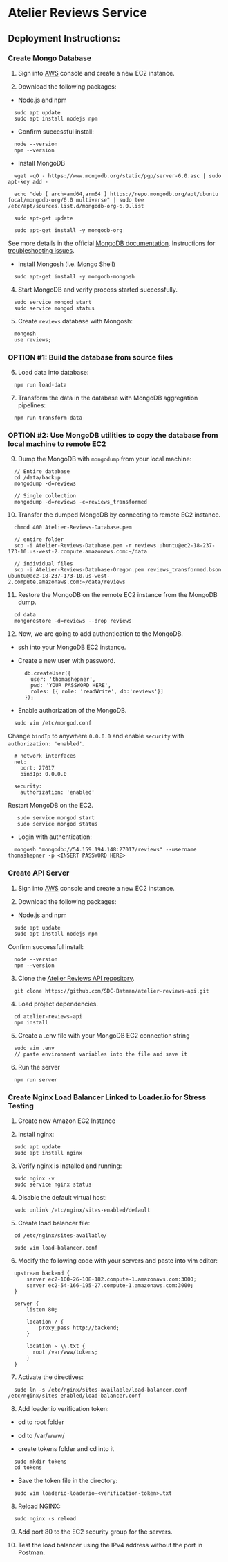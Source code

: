# Atelier Reviews Service

## Deployment Instructions:

### Create Mongo Database

1. Sign into [AWS](https://aws.amazon.com/) console and create a new EC2 instance.

2. Download the following packages:

- Node.js and npm
```
  sudo apt update
  sudo apt install nodejs npm
```

- Confirm successful install:
```
  node --version
  npm --version
```

- Install MongoDB
```
  wget -qO - https://www.mongodb.org/static/pgp/server-6.0.asc | sudo apt-key add -

  echo "deb [ arch=amd64,arm64 ] https://repo.mongodb.org/apt/ubuntu focal/mongodb-org/6.0 multiverse" | sudo tee /etc/apt/sources.list.d/mongodb-org-6.0.list

  sudo apt-get update

  sudo apt-get install -y mongodb-org
```
See more details in the official [MongoDB documentation](https://www.mongodb.com/docs/manual/tutorial/install-mongodb-on-ubuntu/). Instructions for [troubleshooting issues](https://www.mongodb.com/docs/manual/reference/installation-ubuntu-community-troubleshooting/).

- Install Mongosh (i.e. Mongo Shell)
```
  sudo apt-get install -y mongodb-mongosh
```

4. Start MongoDB and verify process started successfully.
```
  sudo service mongod start
  sudo service mongod status
```

5. Create `reviews` database with Mongosh:
```
  mongosh
  use reviews;
```


### OPTION #1: Build the database from source files

6. Load data into database:
  ```
    npm run load-data
  ```

7. Transform the data in the database with MongoDB aggregation pipelines:
  ```
    npm run transform-data
  ```


### OPTION #2: Use MongoDB utilities to copy the database from local machine to remote EC2

9. Dump the MongoDB with `mongodump` from your local machine:

```
  // Entire database
  cd /data/backup
  mongodump -d=reviews

  // Single collection
  mongodump -d=reviews -c=reviews_transformed
```

10. Transfer the dumped MongoDB by connecting to remote EC2 instance.
```
  chmod 400 Atelier-Reviews-Database.pem

  // entire folder
  scp -i Atelier-Reviews-Database.pem -r reviews ubuntu@ec2-18-237-173-10.us-west-2.compute.amazonaws.com:~/data

  // individual files
  scp -i Atelier-Reviews-Database-Oregon.pem reviews_transformed.bson ubuntu@ec2-18-237-173-10.us-west-2.compute.amazonaws.com:~/data/reviews
```

11. Restore the MongoDB on the remote EC2 instance from the MongoDB dump.
```
  cd data
  mongorestore -d=reviews --drop reviews
```

12. Now, we are going to add authentication to the MongoDB.

- ssh into your MongoDB EC2 instance.

- Create a new user with password.
  ```
    db.createUser({
      user: 'thomashepner',
      pwd: 'YOUR PASSWORD HERE',
      roles: [{ role: 'readWrite', db:'reviews'}]
    });

  ```

- Enable authorization of the MongoDB.
```
  sudo vim /etc/mongod.conf
```

Change `bindIp` to anywhere `0.0.0.0` and enable `security` with `authorization: 'enabled'`.
```
  # network interfaces
  net:
    port: 27017
    bindIp: 0.0.0.0

  security:
    authorization: 'enabled'
```

Restart MongoDB on the EC2.
```
   sudo service mongod start
   sudo service mongod status
```

- Login with authentication:
```
  mongosh "mongodb://54.159.194.148:27017/reviews" --username thomashepner -p <INSERT PASSWORD HERE>
```


### Create API Server

1. Sign into [AWS](https://aws.amazon.com/) console and create a new EC2 instance.

2. Download the following packages:

- Node.js and npm
```
  sudo apt update
  sudo apt install nodejs npm
```

Confirm successful install:
```
  node --version
  npm --version
```

3. Clone the [Atelier Reviews API repository](https://github.com/SDC-Batman/atelier-reviews-api.git).
```
  git clone https://github.com/SDC-Batman/atelier-reviews-api.git
```

4. Load project dependencies.
```
  cd atelier-reviews-api
  npm install
```

5. Create a .env file with your MongoDB EC2 connection string
```
  sudo vim .env
  // paste environment variables into the file and save it
```

6. Run the server
  ```
    npm run server
  ```

### Create Nginx Load Balancer Linked to Loader.io for Stress Testing

1. Create new Amazon EC2 Instance

2. Install nginx:
```
  sudo apt update
  sudo apt install nginx
```

3. Verify nginx is installed and running:
```
  sudo nginx -v
  sudo service nginx status
```

4. Disable the default virtual host:
```
  sudo unlink /etc/nginx/sites-enabled/default
```

5. Create load balancer file:
```
  cd /etc/nginx/sites-available/

  sudo vim load-balancer.conf
```

6. Modify the following code with your servers and paste into vim editor:

```
  upstream backend {
      server ec2-100-26-108-182.compute-1.amazonaws.com:3000;
      server ec2-54-166-195-27.compute-1.amazonaws.com:3000;
  }

  server {
      listen 80;

      location / {
          proxy_pass http://backend;
      }

      location ~ \\.txt {
        root /var/www/tokens;
      }
  }

```

7. Activate the directives:
```
  sudo ln -s /etc/nginx/sites-available/load-balancer.conf /etc/nginx/sites-enabled/load-balancer.conf
```

8. Add loader.io verification token:

- cd to root folder

- cd to /var/www/

- create tokens folder and cd into it
```
  sudo mkdir tokens
  cd tokens
```

- Save the token file in the directory:
```
  sudo vim loaderio-loaderio-<verification-token>.txt
```

8. Reload NGINX:
```
  sudo nginx -s reload
```

9. Add port 80 to the EC2 security group for the servers.

10. Test the load balancer using the IPv4 address without the port in Postman.

